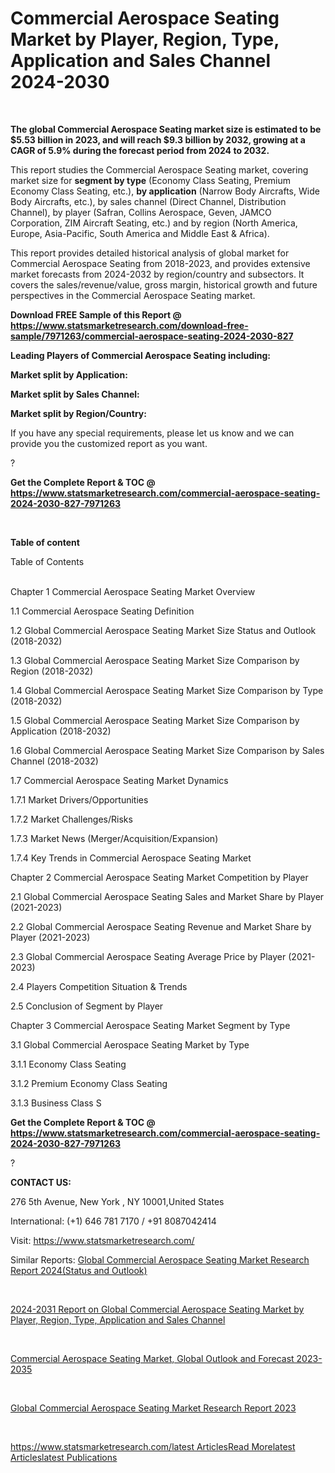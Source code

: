 <h1>Commercial Aerospace Seating Market by Player, Region, Type, Application and Sales Channel 2024-2030</h1><br/><p><strong>The global Commercial Aerospace Seating market size is estimated to be $5.53 billion in 2023, and will reach $9.3 billion by 2032, growing at a <strong>CAGR</strong> of 5.9% during the forecast period from 2024 to 2032.</strong></p>
 
 
 
 <p>This report studies the Commercial Aerospace Seating market, covering market size for <strong>segment by type</strong> (Economy Class Seating, Premium Economy Class Seating, etc.), <strong>by application</strong> (Narrow Body Aircrafts, Wide Body Aircrafts, etc.), by sales channel (Direct Channel, Distribution Channel), by player (Safran, Collins Aerospace, Geven, JAMCO Corporation, ZIM Aircraft Seating, etc.) and by region (North America, Europe, Asia-Pacific, South America and Middle East & Africa).</p>
 
 
 
 <p>This report provides detailed historical analysis of global market for Commercial Aerospace Seating from 2018-2023, and provides extensive market forecasts from 2024-2032 by region/country and subsectors. It covers the sales/revenue/value, gross margin, historical growth and future perspectives in the Commercial Aerospace Seating market.</p>
 
 
 
 <p><strong>Download FREE Sample of this Report @ <a href="https://www.statsmarketresearch.com/download-free-sample/7971263/commercial-aerospace-seating-2024-2030-827">https://www.statsmarketresearch.com/download-free-sample/7971263/commercial-aerospace-seating-2024-2030-827</a></strong></p>
 
 
 
 <p><strong>Leading Players of Commercial Aerospace Seating including:</strong></p>
 
 
 
 <p><strong>Market split <strong>by Application</strong>:</strong></p>
 
 
 
 <p><strong>Market split by Sales Channel:</strong></p>
 
 
 
 <p><strong>Market split by Region/Country:</strong></p>
 
 
 
 <p>If you have any special requirements, please let us know and we can provide you the customized report as you want.</p>
 
 
 
 <p>? </p>
 
 
 
 <div><b>Get the Complete Report & TOC @ <a href="https://www.statsmarketresearch.com/commercial-aerospace-seating-2024-2030-827-7971263">https://www.statsmarketresearch.com/commercial-aerospace-seating-2024-2030-827-7971263</a></b></div>
 
 
 
 <p><br />
 
 <b>Table of content</b></p>
 
 
 
 <p>Table of Contents<br />
 
 <br />
 
 Chapter 1 Commercial Aerospace Seating Market Overview<br />
 
 1.1 Commercial Aerospace Seating Definition<br />
 
 1.2 Global Commercial Aerospace Seating Market Size Status and Outlook (2018-2032)<br />
 
 1.3 Global Commercial Aerospace Seating Market Size Comparison by Region (2018-2032)<br />
 
 1.4 Global Commercial Aerospace Seating Market Size Comparison by Type (2018-2032)<br />
 
 1.5 Global Commercial Aerospace Seating Market Size Comparison by Application (2018-2032)<br />
 
 1.6 Global Commercial Aerospace Seating Market Size Comparison by Sales Channel (2018-2032)<br />
 
 1.7 Commercial Aerospace Seating Market Dynamics<br />
 
 1.7.1 Market Drivers/Opportunities<br />
 
 1.7.2 Market Challenges/Risks<br />
 
 1.7.3 Market News (Merger/Acquisition/Expansion)<br />
 
 1.7.4 Key Trends in Commercial Aerospace Seating Market<br />
 
 Chapter 2 Commercial Aerospace Seating Market Competition by Player<br />
 
 2.1 Global Commercial Aerospace Seating Sales and Market Share by Player (2021-2023)<br />
 
 2.2 Global Commercial Aerospace Seating Revenue and Market Share by Player (2021-2023)<br />
 
 2.3 Global Commercial Aerospace Seating Average Price by Player (2021-2023)<br />
 
 2.4 Players Competition Situation & Trends<br />
 
 2.5 Conclusion of Segment by Player<br />
 
 Chapter 3 Commercial Aerospace Seating Market Segment by Type<br />
 
 3.1 Global Commercial Aerospace Seating Market by Type<br />
 
 3.1.1 Economy Class Seating<br />
 
 3.1.2 Premium Economy Class Seating<br />
 
 3.1.3 Business Class S</p>
 
 
 
 <div><b>Get the Complete Report & TOC @ <a href="https://www.statsmarketresearch.com/commercial-aerospace-seating-2024-2030-827-7971263">https://www.statsmarketresearch.com/commercial-aerospace-seating-2024-2030-827-7971263</a></b></div>
 
 
 
 <p>? </p>
 
 
 
 <p><b>CONTACT US:</b><br />
 
 276 5th Avenue, New York , NY 10001,United States<br />
 
 International: (+1) 646 781 7170 / +91 8087042414<br />
 
 Visit: <a href="https://www.statsmarketresearch.com/">https://www.statsmarketresearch.com/</a><br />
 
 Similar Reports: <a href="https://www.statsmarketresearch.com/commercial-aerospace-seating-2024-2030-827-7971263">Global Commercial Aerospace Seating Market Research Report 2024(Status and Outlook)</a><br />
 
 <br />
 
 <a href="https://www.statsmarketresearch.com/commercial-aerospace-seating-2024-2030-827-7971263">2024-2031 Report on Global Commercial Aerospace Seating Market by Player, Region, Type, Application and Sales Channel</a><br />
 
 <br />
 
 <a href="https://www.statsmarketresearch.com/commercial-aerospace-seating-2024-2030-827-7971263">Commercial Aerospace Seating Market, Global Outlook and Forecast 2023-2035</a><br />
 
 <br />
 
 <a href="https://www.statsmarketresearch.com/commercial-aerospace-seating-2024-2030-827-7971263">Global Commercial Aerospace Seating Market Research Report 2023</a><br />
 
 <br />
 
 <a href="https://gyeongbokgung.com">https://www.statsmarketresearch.com/</a><a href="https://hallyeomaritime.com">latest Articles</a><a href="https://jingwansa.com">Read More</a><a href="https://nguoiviet.jp/">latest Articles</a><a href="https://www.intelmarketresearch.com/">latest Publications</a></p>